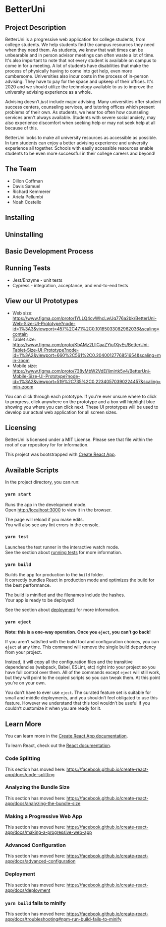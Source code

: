 # BetterUni
## Project Description
BetterUni is a progressive web application for college students, from college students. We help students find the campus resources they need when they need them. As students, we know that wait times can be unbearable and in person advisor meetings can often waste a lot of time. It's also important to note that not every student is available on campus to come in for a meeting. A lot of students have disabilities that make the process of physically having to come into get help, even more cumbersome. Universities also incur costs in the process of in-person advising. They have to pay for the space and upkeep of their offices. It's 2020 and we should utilize the technology available to us to improve the university advising experience as a whole.

Advising doesn't *just* include major advising. Many universities offer student success centers, counseling services, and tutoring offices which present problems of their own. As students, we hear too often how counseling services aren't always available. Students with severe social anxiety, may also experience discomfort when seeking help or may not seek help at all because of this.

BetterUni looks to make all university resources as accessible as possible. In turn students can enjoy a better advising experience and university experience all together. Schools with easily accessible resources enable students to be even more successful in their college careers and beyond!

## The Team
- Dillon Coffman
- Davis Samuel
- Richard Kemmerer
- Ariela Pellumbi
- Noah Costello
## Installing
## Uninstalling
## Basic Development Process
## Running Tests
- Jest/Enzyme - unit tests
- Cypress - integration, acceptance, and end-to-end tests
## View our UI Prototypes
- Web size: https://www.figma.com/proto/1YLLQ4cvWhcLwUq776a2bk/BetterUni-Web-Size-UI-Prototype?node-id=1%3A3&viewport=457%2C471%2C0.10185033082962036&scaling=contain
- Tablet size: https://www.figma.com/proto/KbAMz2LllCaaZYiufXjvEs/BetterUni-Tablet-Size-UI-Prototype?node-id=1%3A2&viewport=660%2C561%2C0.2040012776851654&scaling=min-zoom
- Mobile size: https://www.figma.com/proto/738yMbW2VdEj1jmlrtk5v4/BetterUni-Mobile-Size-UI-Prototype?node-id=1%3A2&viewport=519%2C735%2C0.22340570390224457&scaling=min-zoom

You can click through each prototype. If you're ever unsure where to click to progress, click anywhere on the prototype and a box will highlight blue showing you where you can click next. These UI prototypes will be used to develop our actual web application for all screen sizes.

## Licensing
BetterUni is licensed under a MIT License. Please see that file within the root of our repository for for information.

This project was bootstrapped with [Create React App](https://github.com/facebook/create-react-app).

## Available Scripts

In the project directory, you can run:

### `yarn start`

Runs the app in the development mode.<br />
Open [http://localhost:3000](http://localhost:3000) to view it in the browser.

The page will reload if you make edits.<br />
You will also see any lint errors in the console.

### `yarn test`

Launches the test runner in the interactive watch mode.<br />
See the section about [running tests](https://facebook.github.io/create-react-app/docs/running-tests) for more information.

### `yarn build`

Builds the app for production to the `build` folder.<br />
It correctly bundles React in production mode and optimizes the build for the best performance.

The build is minified and the filenames include the hashes.<br />
Your app is ready to be deployed!

See the section about [deployment](https://facebook.github.io/create-react-app/docs/deployment) for more information.

### `yarn eject`

**Note: this is a one-way operation. Once you `eject`, you can’t go back!**

If you aren’t satisfied with the build tool and configuration choices, you can `eject` at any time. This command will remove the single build dependency from your project.

Instead, it will copy all the configuration files and the transitive dependencies (webpack, Babel, ESLint, etc) right into your project so you have full control over them. All of the commands except `eject` will still work, but they will point to the copied scripts so you can tweak them. At this point you’re on your own.

You don’t have to ever use `eject`. The curated feature set is suitable for small and middle deployments, and you shouldn’t feel obligated to use this feature. However we understand that this tool wouldn’t be useful if you couldn’t customize it when you are ready for it.

## Learn More

You can learn more in the [Create React App documentation](https://facebook.github.io/create-react-app/docs/getting-started).

To learn React, check out the [React documentation](https://reactjs.org/).

### Code Splitting

This section has moved here: https://facebook.github.io/create-react-app/docs/code-splitting

### Analyzing the Bundle Size

This section has moved here: https://facebook.github.io/create-react-app/docs/analyzing-the-bundle-size

### Making a Progressive Web App

This section has moved here: https://facebook.github.io/create-react-app/docs/making-a-progressive-web-app

### Advanced Configuration

This section has moved here: https://facebook.github.io/create-react-app/docs/advanced-configuration

### Deployment

This section has moved here: https://facebook.github.io/create-react-app/docs/deployment

### `yarn build` fails to minify

This section has moved here: https://facebook.github.io/create-react-app/docs/troubleshooting#npm-run-build-fails-to-minify
